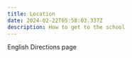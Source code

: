```yaml
---
title: Location
date: 2024-02-22T05:58:03.337Z
description: How to get to the school
---
```


English Directions page